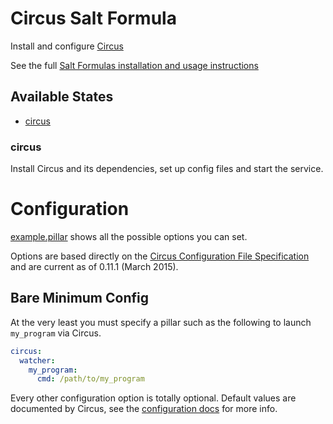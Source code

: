 Circus Salt Formula
===================

Install and configure [Circus](http://circus.readthedocs.org/en/latest/)

See the full [Salt Formulas installation and usage instructions](http://docs.saltstack.com/en/latest/topics/development/conventions/formulas.html)

## Available States

- [circus](#circus)


### circus

Install Circus and its dependencies, set up config files and start the service.


Configuration
=============

[example.pillar](example.pillar) shows all the possible options you can set.

Options are based directly on the
[Circus Configuration File Specification](http://circus.readthedocs.org/en/latest/for-ops/configuration/)
and are current as of 0.11.1 (March 2015).

## Bare Minimum Config

At the very least you must specify a pillar such as the following to launch `my_program` via Circus.

```yaml
circus:
  watcher:
    my_program:
      cmd: /path/to/my_program
```

Every other configuration option is totally optional.  Default values are documented by Circus, see the
[configuration docs](http://circus.readthedocs.org/en/latest/for-ops/configuration/)
for more info.

